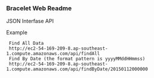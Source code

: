 ### Bracelet Web Readme

JSON Interfase API

Example

```
 Find All Data
 http://ec2-54-169-209-8.ap-southeast-1.compute.amazonaws.com/api/findAll
 Find By Date (the format pattern is yyyyMMddHHmmss)
 http://ec2-54-169-209-8.ap-southeast-1.compute.amazonaws.com/api/findByDate/20150112000000
```
